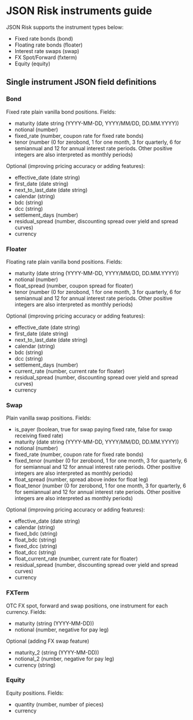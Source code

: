 # JSON Risk instruments guide
JSON Risk supports the instrument types below:

- Fixed rate bonds (bond)
- Floating rate bonds (floater)
- Interest rate swaps (swap)
- FX Spot/Forward (fxterm)
- Equity (equity)

## Single instrument JSON field definitions
### Bond

Fixed rate plain vanilla bond positions. Fields:

- maturity (date string (YYYY-MM-DD, YYYY/MM/DD, DD.MM.YYYY))
- notional (number)
- fixed_rate (number, coupon rate for fixed rate bonds)
- tenor (number (0 for zerobond, 1 for one month, 3 for quarterly, 6 for semiannual and 12 for annual interest rate periods. Other positive integers are also interpreted as monthly periods)

Optional (improving pricing accuracy or adding features):

- effective\_date (date string)
- first\_date (date string)
- next\_to\_last\_date (date string)
- calendar (string)
- bdc (string)
- dcc (string)
- settlement_days (number)
- residual_spread (number, discounting spread over yield and spread curves)
- currency


### Floater

Floating rate plain vanilla bond positions. Fields:

- maturity (date string (YYYY-MM-DD, YYYY/MM/DD, DD.MM.YYYY))
- notional (number)
- float_spread (number, coupon spread for floater)
- tenor (number (0 for zerobond, 1 for one month, 3 for quarterly, 6 for semiannual and 12 for annual interest rate periods. Other positive integers are also interpreted as monthly periods)

Optional (improving pricing accuracy or adding features):

- effective\_date (date string)
- first\_date (date string)
- next\_to\_last\_date (date string)
- calendar (string)
- bdc (string)
- dcc (string)
- settlement_days (number)
- current_rate (number, current rate for floater)
- residual_spread (number, discounting spread over yield and spread curves)
- currency


### Swap

Plain vanilla swap positions. Fields:

- is_payer (boolean, true for swap paying fixed rate, false for swap receiving fixed rate)
- maturity (date string (YYYY-MM-DD, YYYY/MM/DD, DD.MM.YYYY))
- notional (number)
- fixed_rate (number, coupon rate for fixed rate bonds)
- fixed_tenor (number (0 for zerobond, 1 for one month, 3 for quarterly, 6 for semiannual and 12 for annual interest rate periods. Other positive integers are also interpreted as monthly periods)
- float_spread (number, spread above index for float leg)
- float_tenor (number (0 for zerobond, 1 for one month, 3 for quarterly, 6 for semiannual and 12 for annual interest rate periods. Other positive integers are also interpreted as monthly periods)

Optional (improving pricing accuracy or adding features):

- effective\_date (date string)
- calendar (string)
- fixed_bdc (string)
- float_bdc (string)
- fixed_dcc (string)
- float_dcc (string)
- float\_current\_rate (number, current rate for floater)
- residual_spread (number, discounting spread over yield and spread curves)
- currency

### FXTerm

OTC FX spot, forward and swap positions, one instrument for each currency. Fields:

- maturity (string (YYYY-MM-DD))
- notional (number, negative for pay leg)

Optional (adding FX swap feature)

- maturity_2 (string (YYYY-MM-DD))
- notional_2 (number, negative for pay leg)
- currency (string)


### Equity

Equity positions. Fields:

- quantity (number, number of pieces)
- currency

